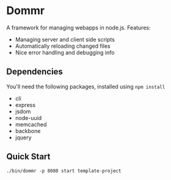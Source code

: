 
Dommr
=====

A framework for managing webapps in node.js. Features:
* Managing server and client side scripts
* Automatically reloading changed files
* Nice error handling and debugging info


Dependencies
---------------

You'll need the following packages, installed using `npm install`

* cli
* express
* jsdom
* node-uuid
* memcached
* backbone
* jquery


Quick Start
-----------

`./bin/dommr -p 8080 start template-project`



